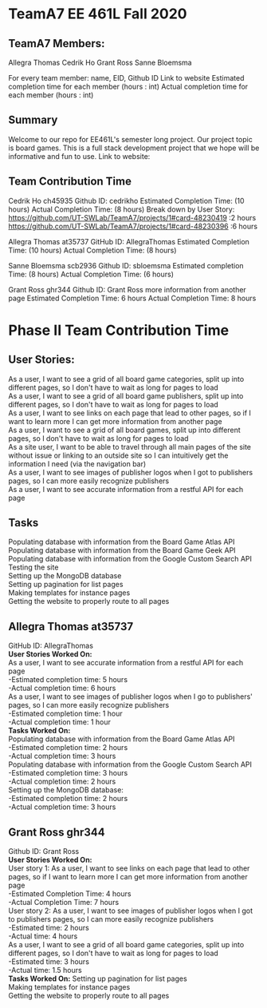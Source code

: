 # TeamA7 EE 461L Fall 2020

## TeamA7 Members:
Allegra Thomas
Cedrik Ho
Grant Ross
Sanne Bloemsma


For every team member: name, EID, Github ID
Link to website
Estimated completion time for each member (hours : int)
Actual completion time for each member (hours : int)

## Summary
Welcome to our repo for EE461L's semester long project. Our project topic is board games. This is a full stack development project that we hope will be informative and fun to use. 
Link to website:

## Team Contribution Time
Cedrik Ho ch45935
Github ID: cedrikho
Estimated Completion Time:  (10 hours)
Actual Completion Time: (8 hours)
Break down by User Story:
https://github.com/UT-SWLab/TeamA7/projects/1#card-48230419 :2 hours
https://github.com/UT-SWLab/TeamA7/projects/1#card-48230396 :6 hours

Allegra Thomas at35737
GitHub ID: AllegraThomas
Estimated Completion Time: (10 hours)
Actual Completion Time: (8 hours)

Sanne Bloemsma scb2936
Github ID: sbloemsma
Estimated completion Time: (8 hours)
Actual Completion Time: (6 hours)

Grant Ross ghr344
Github ID: Grant Ross
more information from another page
Estimated Completion Time: 6 hours
Actual Completion Time: 8 hours




# Phase II Team Contribution Time

## User Stories:  
As a user, I want to see a grid of all board game categories, split up into different pages, so I don't have to wait as long for pages to load  
As a user, I want to see a grid of all board game publishers, split up into different pages, so I don't have to wait as long for pages to load  
As a user, I want to see links on each page that lead to other pages, so if I want to learn more I can get more information from another page  
As a user, I want to see a grid of all board games, split up into different pages, so I don't have to wait as long for pages to load  
As a site user, I want to be able to travel through all main pages of the site without issue or linking to an outside site so I can intuitively get the information I need (via the navigation bar)  
As a user, I want to see images of publisher logos when I got to publishers pages, so I can more easily recognize publishers  
As a user, I want to see accurate information from a restful API for each page  

## Tasks  
Populating database with information from the Board Game Atlas API  
Populating database with information from the Board Game Geek API  
Populating database with information from the Google Custom Search API  
Testing the site  
Setting up the MongoDB database  
Setting up pagination for list pages  
Making templates for instance pages  
Getting the website to properly route to all pages  

## Allegra Thomas at35737  
GitHub ID: AllegraThomas  
**User Stories Worked On:**  
  As a user, I want to see accurate information from a restful API for each page  
    -Estimated completion time: 5 hours  
    -Actual completion time: 6 hours  
  As a user, I want to see images of publisher logos when I go to publishers' pages, so I can more easily recognize publishers  
    -Estimated completion time: 1 hour  
    -Actual completion time: 1 hour  
**Tasks Worked On:**  
  Populating database with information from the Board Game Atlas API  
    -Estimated completion time: 2 hours  
    -Actual completion time: 3 hours  
  Populating database with information from the Google Custom Search API  
    -Estimated completion time: 3 hours  
    -Actual completion time: 2 hours  
  Setting up the MongoDB database:  
    -Estimated completion time: 2 hours  
    -Actual completion time: 3 hours  


## Grant Ross ghr344  
Github ID: Grant Ross  
**User Stories Worked On:**  
User story 1: As a user, I want to see links on each page that lead to other pages, so if I want to learn more I can get more information from another page  
-Estimated Completion Time: 4 hours  
-Actual Completion Time: 7 hours  
User story 2: As a user, I want to see images of publisher logos when I got to publishers pages, so I can more easily recognize publishers  
-Estimated time: 2 hours  
-Actual time: 4 hours  
As a user, I want to see a grid of all board game categories, split up into different pages, so I don't have to wait as long for pages to load  
-Estimated time: 3 hours  
-Actual time: 1.5 hours  
**Tasks Worked On:**
Setting up pagination for list pages  
Making templates for instance pages  
Getting the website to properly route to all pages  
